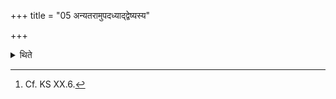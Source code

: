 +++
title = "05 अन्यतरामुपदध्याद्द्वेष्यस्य"

+++

<details><summary>थिते</summary>

5. He should place only one (of these three bricks in the first layer in the case) of a (sacrificer) worthy to be hated (by the Adhvaryu)[^1].  

[^1]: Cf. KS XX.6.  
</details>
